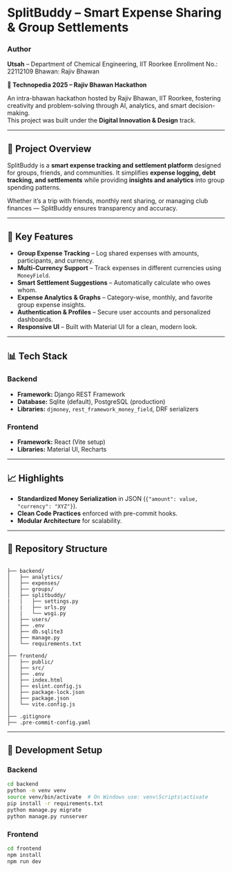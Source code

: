 # SplitBuddy – Smart Expense Sharing & Group Settlements

### Author

**Utsah** – Department of Chemical Engineering, IIT Roorkee
Enrollment No.: 22112109
Bhawan: Rajiv Bhawan

**🎉 Technopedia 2025 – Rajiv Bhawan Hackathon**

An intra-bhawan hackathon hosted by Rajiv Bhawan, IIT Roorkee, fostering creativity and problem-solving through AI, analytics, and smart decision-making.  
This project was built under the **Digital Innovation & Design** track.

---

## 📌 Project Overview
SplitBuddy is a **smart expense tracking and settlement platform** designed for groups, friends, and communities. It simplifies **expense logging, debt tracking, and settlements** while providing **insights and analytics** into group spending patterns.  

Whether it’s a trip with friends, monthly rent sharing, or managing club finances — SplitBuddy ensures transparency and accuracy.

---

## 🚀 Key Features
- **Group Expense Tracking** – Log shared expenses with amounts, participants, and currency.
- **Multi-Currency Support** – Track expenses in different currencies using `MoneyField`.
- **Smart Settlement Suggestions** – Automatically calculate who owes whom.
- **Expense Analytics & Graphs** – Category-wise, monthly, and favorite group expense insights.
- **Authentication & Profiles** – Secure user accounts and personalized dashboards.
- **Responsive UI** – Built with Material UI for a clean, modern look.

---

## 📊 Tech Stack

### **Backend**
- **Framework:** Django REST Framework
- **Database:** Sqlite (default), PostgreSQL (production)
- **Libraries:** `djmoney`, `rest_framework_money_field`, DRF serializers

### **Frontend**
- **Framework:** React (Vite setup)
- **Libraries:** Material UI, Recharts

---

## 📈 Highlights
- **Standardized Money Serialization** in JSON (`{"amount": value, "currency": "XYZ"}`).
- **Clean Code Practices** enforced with pre-commit hooks.
- **Modular Architecture** for scalability.

---

## 📂 Repository Structure

```

├── backend/
│   ├── analytics/
│   ├── expenses/
│   ├── groups/
│   ├── splitbuddy/
|   |   ├── settings.py
│   |   ├── urls.py
│   |   └── wsgi.py
│   ├── users/
│   ├── .env
│   ├── db.sqlite3
│   ├── manage.py
│   └── requirements.txt
│
├── frontend/
│   ├── public/
│   ├── src/
│   ├── .env
│   ├── index.html
│   ├── eslint.config.js
│   ├── package-lock.json
│   ├── package.json
│   └── vite.config.js
│
├── .gitignore
├── .pre-commit-config.yaml

```

---

## 🔧 Development Setup

### **Backend**
```bash
cd backend
python -m venv venv
source venv/bin/activate  # On Windows use: venv\Scripts\activate
pip install -r requirements.txt
python manage.py migrate
python manage.py runserver
```

### **Frontend**

```bash
cd frontend
npm install
npm run dev
```
